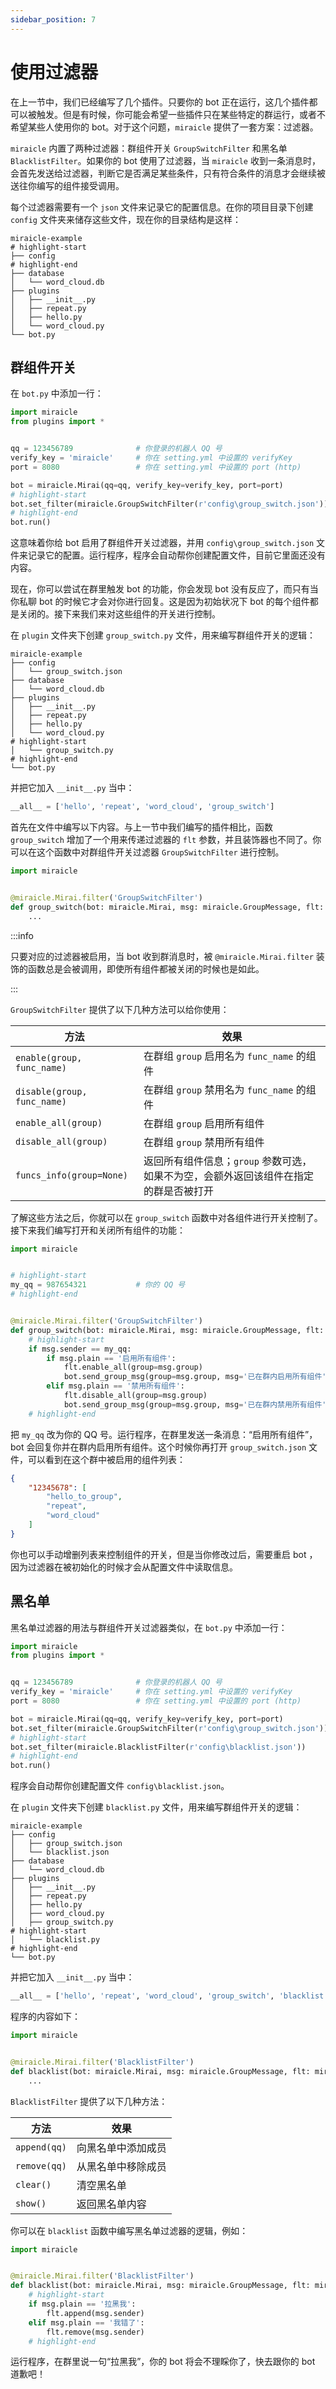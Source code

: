 ```yaml
---
sidebar_position: 7
---
```


# 使用过滤器

在上一节中，我们已经编写了几个插件。只要你的 bot 正在运行，这几个插件都可以被触发。但是有时候，你可能会希望一些插件只在某些特定的群运行，或者不希望某些人使用你的 bot。对于这个问题，`miraicle` 提供了一套方案：过滤器。

`miraicle` 内置了两种过滤器：群组件开关 `GroupSwitchFilter` 和黑名单 `BlacklistFilter`。如果你的 bot 使用了过滤器，当 `miraicle` 收到一条消息时，会首先发送给过滤器，判断它是否满足某些条件，只有符合条件的消息才会继续被送往你编写的组件接受调用。

每个过滤器需要有一个 `json` 文件来记录它的配置信息。在你的项目目录下创建 `config` 文件夹来储存这些文件，现在你的目录结构是这样：

``` text
miraicle-example
# highlight-start
├── config
# highlight-end
├── database
│   └── word_cloud.db
├── plugins
│   ├── __init__.py
│   ├── repeat.py
│   ├── hello.py
│   └── word_cloud.py
└── bot.py
```

## 群组件开关

在 `bot.py` 中添加一行：

``` python title='bot.py'
import miraicle
from plugins import *


qq = 123456789              # 你登录的机器人 QQ 号
verify_key = 'miraicle'     # 你在 setting.yml 中设置的 verifyKey
port = 8080                 # 你在 setting.yml 中设置的 port (http)

bot = miraicle.Mirai(qq=qq, verify_key=verify_key, port=port)
# highlight-start
bot.set_filter(miraicle.GroupSwitchFilter(r'config\group_switch.json'))
# highlight-end
bot.run()
```

这意味着你给 bot 启用了群组件开关过滤器，并用 `config\group_switch.json` 文件来记录它的配置。运行程序，程序会自动帮你创建配置文件，目前它里面还没有内容。

现在，你可以尝试在群里触发 bot 的功能，你会发现 bot 没有反应了，而只有当你私聊 bot 的时候它才会对你进行回复。这是因为初始状况下 bot 的每个组件都是关闭的。接下来我们来对这些组件的开关进行控制。

在 `plugin` 文件夹下创建 `group_switch.py` 文件，用来编写群组件开关的逻辑：

``` text
miraicle-example
├── config
│   └── group_switch.json
├── database
│   └── word_cloud.db
├── plugins
│   ├── __init__.py
│   ├── repeat.py
│   ├── hello.py
│   └── word_cloud.py
# highlight-start
│   └── group_switch.py
# highlight-end
└── bot.py
```

并把它加入 `__init__.py` 当中：

``` python title='__init__.py'
__all__ = ['hello', 'repeat', 'word_cloud', 'group_switch']
```

首先在文件中编写以下内容。与上一节中我们编写的插件相比，函数 `group_switch` 增加了一个用来传递过滤器的 `flt` 参数，并且装饰器也不同了。你可以在这个函数中对群组件开关过滤器 `GroupSwitchFilter` 进行控制。

``` python title='group_switch.py'
import miraicle


@miraicle.Mirai.filter('GroupSwitchFilter')
def group_switch(bot: miraicle.Mirai, msg: miraicle.GroupMessage, flt: miraicle.GroupSwitchFilter):
    ...
```

:::info

只要对应的过滤器被启用，当 bot 收到群消息时，被 `@miraicle.Mirai.filter` 装饰的函数总是会被调用，即使所有组件都被关闭的时候也是如此。

:::

`GroupSwitchFilter` 提供了以下几种方法可以给你使用：

|  方法  | 效果  |
|  ----  | ----  |
|  `enable(group, func_name)`  |  在群组 `group` 启用名为 `func_name` 的组件  |
|  `disable(group, func_name)`  |  在群组 `group` 禁用名为 `func_name` 的组件  |
|  `enable_all(group)`  |  在群组 `group` 启用所有组件  |
|  `disable_all(group)`  |  在群组 `group` 禁用所有组件  |
|  `funcs_info(group=None)`  |  返回所有组件信息；`group` 参数可选，如果不为空，会额外返回该组件在指定的群是否被打开  |

了解这些方法之后，你就可以在 `group_switch` 函数中对各组件进行开关控制了。接下来我们编写打开和关闭所有组件的功能：

``` python title='group_switch.py'
import miraicle


# highlight-start
my_qq = 987654321           # 你的 QQ 号
# highlight-end


@miraicle.Mirai.filter('GroupSwitchFilter')
def group_switch(bot: miraicle.Mirai, msg: miraicle.GroupMessage, flt: miraicle.GroupSwitchFilter):
    # highlight-start
    if msg.sender == my_qq:
        if msg.plain == '启用所有组件':
            flt.enable_all(group=msg.group)
            bot.send_group_msg(group=msg.group, msg='已在群内启用所有组件', quote=msg.id)
        elif msg.plain == '禁用所有组件':
            flt.disable_all(group=msg.group)
            bot.send_group_msg(group=msg.group, msg='已在群内禁用所有组件', quote=msg.id)
    # highlight-end
```

把 `my_qq` 改为你的 QQ 号。运行程序，在群里发送一条消息：“启用所有组件”，bot 会回复你并在群内启用所有组件。这个时候你再打开 `group_switch.json` 文件，可以看到在这个群中被启用的组件列表：

``` json
{
    "12345678": [
        "hello_to_group",
        "repeat",
        "word_cloud"
    ]
}
```

你也可以手动增删列表来控制组件的开关，但是当你修改过后，需要重启 bot ，因为过滤器在被初始化的时候才会从配置文件中读取信息。

## 黑名单

黑名单过滤器的用法与群组件开关过滤器类似，在 `bot.py` 中添加一行：

``` python title='bot.py'
import miraicle
from plugins import *


qq = 123456789              # 你登录的机器人 QQ 号
verify_key = 'miraicle'     # 你在 setting.yml 中设置的 verifyKey
port = 8080                 # 你在 setting.yml 中设置的 port (http)

bot = miraicle.Mirai(qq=qq, verify_key=verify_key, port=port)
bot.set_filter(miraicle.GroupSwitchFilter(r'config\group_switch.json'))
# highlight-start
bot.set_filter(miraicle.BlacklistFilter(r'config\blacklist.json'))
# highlight-end
bot.run()
```

程序会自动帮你创建配置文件 `config\blacklist.json`。

在 `plugin` 文件夹下创建 `blacklist.py` 文件，用来编写群组件开关的逻辑：

``` text
miraicle-example
├── config
│   ├── group_switch.json
│   └── blacklist.json
├── database
│   └── word_cloud.db
├── plugins
│   ├── __init__.py
│   ├── repeat.py
│   ├── hello.py
│   ├── word_cloud.py
│   ├── group_switch.py
# highlight-start
│   └── blacklist.py
# highlight-end
└── bot.py
```

并把它加入 `__init__.py` 当中：

``` python title='__init__.py'
__all__ = ['hello', 'repeat', 'word_cloud', 'group_switch', 'blacklist']
```

程序的内容如下：

``` python title='blacklist.py'
import miraicle


@miraicle.Mirai.filter('BlacklistFilter')
def blacklist(bot: miraicle.Mirai, msg: miraicle.GroupMessage, flt: miraicle.BlacklistFilter):
    ...
```

`BlacklistFilter` 提供了以下几种方法：

|  方法  | 效果  |
|  ----  | ----  |
|  `append(qq)`  |  向黑名单中添加成员  |
|  `remove(qq)`  |  从黑名单中移除成员  |
|  `clear()`  |  清空黑名单  |
|  `show()`  |  返回黑名单内容  |

你可以在 `blacklist` 函数中编写黑名单过滤器的逻辑，例如：

``` python title='blacklist.py'
import miraicle


@miraicle.Mirai.filter('BlacklistFilter')
def blacklist(bot: miraicle.Mirai, msg: miraicle.GroupMessage, flt: miraicle.BlacklistFilter):
    # highlight-start
    if msg.plain == '拉黑我':
        flt.append(msg.sender)
    elif msg.plain == '我错了':
        flt.remove(msg.sender)
    # highlight-end
```

运行程序，在群里说一句“拉黑我”，你的 bot 将会不理睬你了，快去跟你的 bot 道歉吧！
